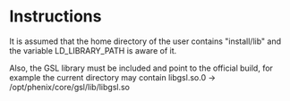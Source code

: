 # Instructions

It is assumed that the home directory of the user contains "install/lib" and the variable LD_LIBRARY_PATH is aware of it.

Also, the GSL library must be included and point to the official build, for example the current directory may contain libgsl.so.0 -> /opt/phenix/core/gsl/lib/libgsl.so
